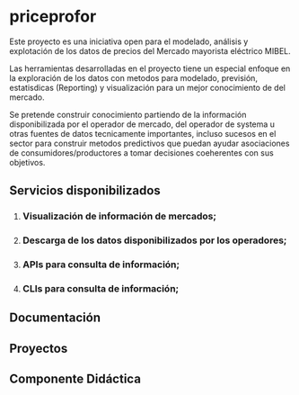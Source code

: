 # priceprofor #

Este proyecto es una iniciativa open para el modelado, análisis y explotación de los datos de precios del Mercado mayorista eléctrico MIBEL.

Las herramientas desarrolladas en el proyecto tiene un especial enfoque en la exploración de los datos con metodos para modelado, previsión, estatisdicas (Reporting) y visualización para un mejor conocimiento de del mercado.

Se pretende construir conocimiento partiendo de la información disponibilizada por el operador de mercado, del operador de systema u otras fuentes de datos tecnicamente importantes, incluso sucesos en el sector para construir metodos predictivos que puedan ayudar asociaciones de consumidores/productores a tomar decisiones coeherentes con sus objetivos.



## Servicios disponibilizados

1. ### Visualización de información de mercados;

2. ### Descarga de los datos disponibilizados por los operadores;

3. ### APIs para consulta de información;

4. ### CLIs para consulta de información;

## Documentación

## Proyectos

## Componente Didáctica

